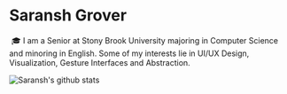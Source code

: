 # Saransh Grover

 🎓 I am a Senior at Stony Brook University majoring in Computer Science and minoring in English.  Some of my interests lie in UI/UX Design, Visualization, Gesture Interfaces and Abstraction.

![Saransh's github stats](https://github-readme-stats.vercel.app/api?username=saranshgrover&show_icons=true&theme=radical&hide=stars)
